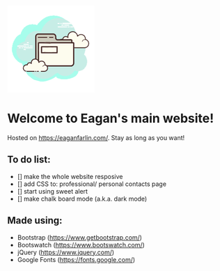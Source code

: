 ![Site-Logo](/Global/Images/Site-Logo.png)

# Welcome to Eagan's main website!
Hosted on https://eaganfarlin.com/.
Stay as long as you want!

## To do list:
- [] make the whole website resposive
- [] add CSS to: professional/ personal contacts page
- [] start using sweet alert
- [] make chalk board mode (a.k.a. dark mode)

## Made using:
- Bootstrap (https://www.getbootstrap.com/)
- Bootswatch (https://www.bootswatch.com/)
- jQuery (https://www.jquery.com/)
- Google Fonts (https://fonts.google.com/)